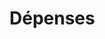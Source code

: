 # Dépenses

























































































































